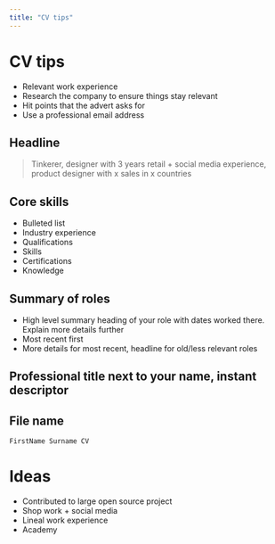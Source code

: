 ```yaml
---
title: "CV tips"
---
```

# CV tips
- Relevant work experience
- Research the company to ensure things stay relevant
- Hit points that the advert asks for
- Use a professional email address
## Headline
> Tinkerer, designer with 3 years retail + social media experience, product designer with x sales in x countries

## Core skills
- Bulleted list
- Industry experience
- Qualifications
- Skills
- Certifications
- Knowledge

## Summary of roles
- High level summary heading of your role with dates worked there. Explain more details further
- Most recent first
- More details for most recent, headline for old/less relevant roles

## Professional title next to your name, instant descriptor

## File name
`FirstName Surname CV`

# Ideas
- Contributed to large open source project
- Shop work + social media
- Lineal work experience
- Academy